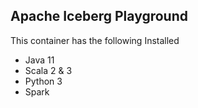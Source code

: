 ## Apache Iceberg Playground

This container has the following Installed
- Java 11
- Scala 2 & 3
- Python 3
- Spark

